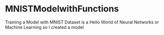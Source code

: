 # MNISTModelwithFunctions

Training a Model with MNIST Dataset is a Hello World of Neural Networks or Machine Learning so
I created a model
